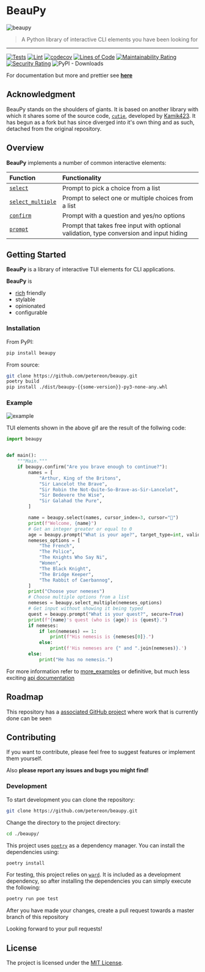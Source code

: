 # BeauPy

![beaupy](https://user-images.githubusercontent.com/47027005/185082011-cb588f57-d38f-42d8-8312-3981ae1bc479.png)

> A Python library of interactive CLI elements you have been looking for

---

[![Tests](https://github.com/petereon/beaupy/actions/workflows/python-test.yml/badge.svg)](https://github.com/petereon/beaupy/actions/workflows/python-test.yml)
[![Lint](https://github.com/petereon/beaupy/actions/workflows/python-lint.yml/badge.svg)](https://github.com/petereon/beaupy/actions/workflows/python-lint.yml)
[![codecov](https://codecov.io/gh/petereon/beaupy/branch/master/graph/badge.svg?token=HSG6MGTXBC)](https://codecov.io/gh/petereon/beaupy)
[![Lines of Code](https://sonarcloud.io/api/project_badges/measure?project=petereon_beaupy&metric=ncloc)](https://sonarcloud.io/summary/new_code?id=petereon_beaupy)
[![Maintainability Rating](https://sonarcloud.io/api/project_badges/measure?project=petereon_beaupy&metric=sqale_rating)](https://sonarcloud.io/summary/new_code?id=petereon_beaupy)
[![Security Rating](https://sonarcloud.io/api/project_badges/measure?project=petereon_beaupy&metric=security_rating)](https://sonarcloud.io/summary/new_code?id=petereon_beaupy)
![PyPI - Downloads](https://img.shields.io/pypi/dm/beaupy?color=g&label=%F0%9F%93%A5%20Downloads)

For documentation but more and prettier see [**here**](https://petereon.github.io/beaupy/)

## Acknowledgment

BeauPy stands on the shoulders of giants. It is based on another library with which it shares some of the source code, [`cutie`](https://github.com/kamik423/cutie), developed by [Kamik423](https://github.com/Kamik423). It has begun as a fork but has since diverged into it's own thing and as such, detached from the original repository.

## Overview

**BeauPy** implements a number of common interactive elements:

| Function                                                                                                  | Functionality                                                                              |
|:----------------------------------------------------------------------------------------------------------|:------------------------------------------------------------------------------------------|
| [`select`](https://petereon.github.io/beaupy/api/#select)                        | Prompt to pick a choice from a list                                                        |
| [`select_multiple`](https://petereon.github.io/beaupy/api/#select_multiple)      | Prompt to select one or multiple choices from a list                                       |
| [`confirm`](https://petereon.github.io/beaupy/api/#confirm)                      | Prompt with a question and yes/no options                                                  |
| [`prompt`](https://petereon.github.io/beaupy/api/#prompt)                        | Prompt that takes free input with optional validation, type conversion and input hiding |

## Getting Started

**BeauPy** is a library of interactive TUI elements for CLI applications.

**BeauPy** is

- [rich](https://rich.readthedocs.io/en/stable/) friendly
- stylable
- opinionated
- configurable

### Installation

From PyPI:

```sh
pip install beaupy
```

From source:

```sh
git clone https://github.com/petereon/beaupy.git
poetry build
pip install ./dist/beaupy-{{some-version}}-py3-none-any.whl
```

### Example

![example](https://raw.githubusercontent.com/petereon/beaupy/master/example.gif)

TUI elements shown in the above gif are the result of the follwing code:

```python
import beaupy


def main():
    """Main."""
    if beaupy.confirm("Are you brave enough to continue?"):
        names = [
            "Arthur, King of the Britons",
            "Sir Lancelot the Brave",
            "Sir Robin the Not-Quite-So-Brave-as-Sir-Lancelot",
            "Sir Bedevere the Wise",
            "Sir Galahad the Pure",
        ]

        name = beaupy.select(names, cursor_index=3, cursor="🏰")
        print(f"Welcome, {name}")
        # Get an integer greater or equal to 0
        age = beaupy.prompt("What is your age?", target_type=int, validator=lambda val: val > 0)
        nemeses_options = [
            "The French",
            "The Police",
            "The Knights Who Say Ni",
            "Women",
            "The Black Knight",
            "The Bridge Keeper",
            "The Rabbit of Caerbannog",
        ]
        print("Choose your nemeses")
        # Choose multiple options from a list
        nemeses = beaupy.select_multiple(nemeses_options)
        # Get input without showing it being typed
        quest = beaupy.prompt("What is your quest?", secure=True)
        print(f"{name}'s quest (who is {age}) is {quest}.")
        if nemeses:
            if len(nemeses) == 1:
                print(f"His nemesis is {nemeses[0]}.")
            else:
                print(f'His nemeses are {" and ".join(nemeses)}.')
        else:
            print("He has no nemesis.")
```

For more information refer to [more_examples](https://petereon.github.io/beaupy/examples/) or definitive, but much less exciting [api documentation](https://petereon.github.io/beaupy/api/)

## Roadmap

This repository has a [associated GitHub project](https://github.com/users/petereon/projects/3/views/1) where work that is currently done can be seen

## Contributing

If you want to contribute, please feel free to suggest features or implement them yourself.

Also **please report any issues and bugs you might find!**

### Development

To start development you can clone the repository:

```sh
git clone https://github.com/petereon/beaupy.git
```

Change the directory to the project directory:

```sh
cd ./beaupy/
```

This project uses [`poetry`](https://python-poetry.org/) as a dependency manager. You can install the dependencies using:

```sh
poetry install
```

For testing, this project relies on [`ward`](https://github.com/darrenburns/ward). It is included as a development dependency, so
after installing the dependencies you can simply execute the following:

```sh
poetry run poe test
```

After you have made your changes, create a pull request towards a master branch of this repository

Looking forward to your pull requests!

## License

The project is licensed under the [MIT License](LICENSE).
